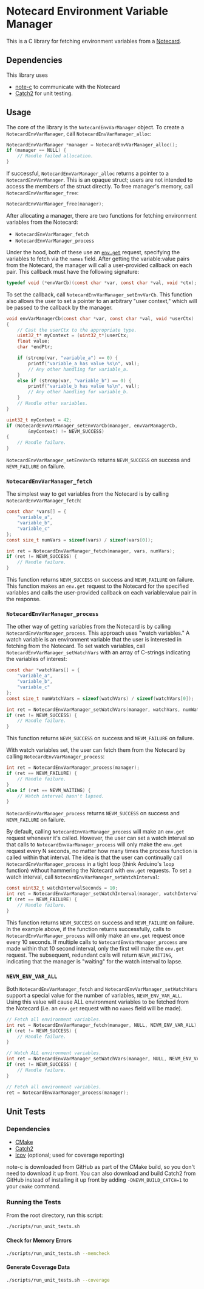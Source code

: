 # Notecard Environment Variable Manager

This is a C library for fetching environment variables from a [Notecard](https://blues.io/products/notecard/).

## Dependencies

This library uses

- [note-c](https://github.com/blues/note-c) to communicate with the Notecard
- [Catch2](https://github.com/catchorg/Catch2) for unit testing.

## Usage

The core of the library is the `NotecardEnvVarManager` object. To create a `NotecardEnvVarManager`, call `NotecardEnvVarManager_alloc`:

```c
NotecardEnvVarManager *manager = NotecardEnvVarManager_alloc();
if (manager == NULL) {
    // Handle failed allocation.
}
```

If successful, `NotecardEnvVarManager_alloc` returns a pointer to a `NotecardEnvVarManager`. This is an opaque struct; users are not intended to access the members of the struct directly. To free manager's memory, call `NotecardEnvVarManager_free`:

```c
NotecardEnvVarManager_free(manager);
```

After allocating a manager, there are two functions for fetching environment variables from the Notecard:

- `NotecardEnvVarManager_fetch`
- `NotecardEnvVarManager_process`

Under the hood, both of these use an [`env.get`](https://dev.blues.io/reference/notecard-api/env-requests/#env-get) request, specifying the  variables to fetch via the `names` field. After getting the variable:value pairs from the Notecard, the manager will call a user-provided callback on each pair. This callback must have the following signature:

```c
typedef void (*envVarCb)(const char *var, const char *val, void *ctx);
```

To set the callback, call `NotecardEnvVarManager_setEnvVarCb`. This function also allows the user to set a pointer to an arbitrary "user context," which will be passed to the callback by the manager.

```c
void envVarManagerCb(const char *var, const char *val, void *userCtx)
{
    // Cast the userCtx to the appropriate type.
    uint32_t* myContext = (uint32_t*)userCtx;
    float value;
    char *endPtr;

    if (strcmp(var, "variable_a") == 0) {
        printf("variable_a has value %s\n", val);
        // Any other handling for variable_a.
    }
    else if (strcmp(var, "variable_b") == 0) {
        printf("variable_b has value %s\n", val);
        // Any other handling for variable_b.
    }
    // Handle other variables.
}

uint32_t myContext = 42;
if (NotecardEnvVarManager_setEnvVarCb(manager, envVarManagerCb,
        &myContext) != NEVM_SUCCESS)
{
    // Handle failure.
}
```

`NotecardEnvVarManager_setEnvVarCb` returns `NEVM_SUCCESS` on success and `NEVM_FAILURE` on failure.

### `NotecardEnvVarManager_fetch`

The simplest way to get variables from the Notecard is by calling `NotecardEnvVarManager_fetch`:

```c
const char *vars[] = {
    "variable_a",
    "variable_b",
    "variable_c"
};
const size_t numVars = sizeof(vars) / sizeof(vars[0]);

int ret = NotecardEnvVarManager_fetch(manager, vars, numVars);
if (ret != NEVM_SUCCESS) {
    // Handle failure.
}
```

This function returns `NEVM_SUCCESS` on success and `NEVM_FAILURE` on failure. This function makes an `env.get` request to the Notecard for the specified variables and calls the user-provided callback on each variable:value pair in the response.

### `NotecardEnvVarManager_process`

The other way of getting variables from the Notecard is by calling `NotecardEnvVarManager_process`. This approach uses "watch variables." A watch variable is an environment variable that the user is interested in fetching from the Notecard. To set watch variables, call `NotecardEnvVarManager_setWatchVars` with an array of C-strings indicating the variables of interest:

```c
const char *watchVars[] = {
    "variable_a",
    "variable_b",
    "variable_c"
};
const size_t numWatchVars = sizeof(watchVars) / sizeof(watchVars[0]);

int ret = NotecardEnvVarManager_setWatchVars(manager, watchVars, numWatchVars);
if (ret != NEVM_SUCCESS) {
    // Handle failure.
}
```

This function returns `NEVM_SUCCESS` on success and `NEVM_FAILURE` on failure.

With watch variables set, the user can fetch them from the Notecard by calling `NotecardEnvVarManager_process`:

```c
int ret = NotecardEnvVarManager_process(manager);
if (ret == NEVM_FAILURE) {
    // Handle failure.
}
else if (ret == NEVM_WAITING) {
    // Watch interval hasn't lapsed.
}
```

`NotecardEnvVarManager_process` returns `NEVM_SUCCESS` on success and `NEVM_FAILURE` on failure.

By default, calling `NotecardEnvVarManager_process` will make an `env.get` request whenever it's called. However, the user can set a watch interval so that calls to `NotecardEnvVarManager_process` will only make the `env.get` request every N seconds, no matter how many times the process function is called within that interval. The idea is that the user can continually call `NotecardEnvVarManager_process` in a tight loop (think Arduino's `loop` function) without hammering the Notecard with `env.get` requests. To set a watch interval, call `NotecardEnvVarManager_setWatchInterval`:

```c
const uint32_t watchIntervalSeconds = 10;
int ret = NotecardEnvVarManager_setWatchInterval(manager, watchIntervalSeconds);
if (ret == NEVM_FAILURE) {
    // Handle failure.
}
```

This function returns `NEVM_SUCCESS` on success and `NEVM_FAILURE` on failure. In the example above, if the function returns successfully, calls to `NotecardEnvVarManager_process` will only make an `env.get` request once every 10 seconds. If multiple calls to `NotecardEnvVarManager_process` are made within that 10 second interval, only the first will make the `env.get` request. The subsequent, redundant calls will return `NEVM_WAITING`, indicating that the manager is "waiting" for the watch interval to lapse.

### `NEVM_ENV_VAR_ALL`

Both `NotecardEnvVarManager_fetch` and `NotecardEnvVarManager_setWatchVars` support a special value for the number of variables, `NEVM_ENV_VAR_ALL`. Using this value will cause ALL environment variables to be fetched from the Notecard (i.e. an `env.get` request with no `names` field will be made).

```c
// Fetch all environment variables.
int ret = NotecardEnvVarManager_fetch(manager, NULL, NEVM_ENV_VAR_ALL);
if (ret != NEVM_SUCCESS) {
    // Handle failure.
}
```

```c
// Watch ALL environment variables.
int ret = NotecardEnvVarManager_setWatchVars(manager, NULL, NEVM_ENV_VAR_ALL);
if (ret != NEVM_SUCCESS) {
    // Handle failure.
}

// Fetch all environment variables.
ret = NotecardEnvVarManager_process(manager);
```

## Unit Tests

### Dependencies

- [CMake](https://cmake.org/)
- [Catch2](https://github.com/catchorg/Catch2)
- [lcov](https://github.com/linux-test-project/lcov) (optional; used for coverage reporting)

note-c is downloaded from GitHub as part of the CMake build, so you don't need to download it up front. You can also download and build Catch2 from GitHub instead of installing it up front by adding `-DNEVM_BUILD_CATCH=1` to your `cmake` command.

### Running the Tests

From the root directory, run this script:

```bash
./scripts/run_unit_tests.sh
```

#### Check for Memory Errors

```bash
./scripts/run_unit_tests.sh --memcheck
```

#### Generate Coverage Data

```bash
./scripts/run_unit_tests.sh --coverage
```
